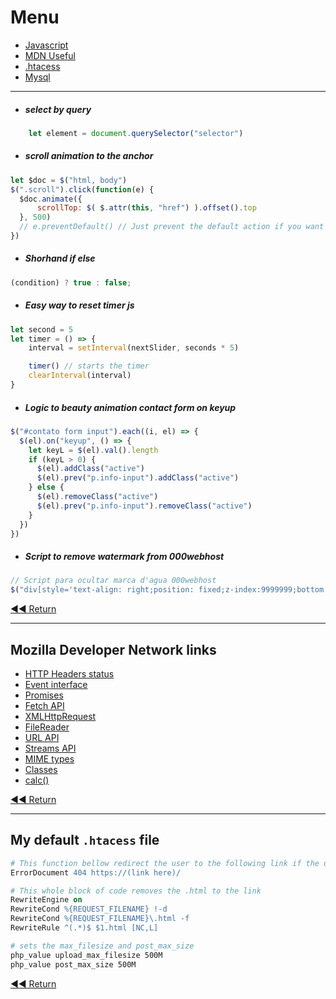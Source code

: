 # Menu

-   [Javascript](#javascript-useful)
-   [MDN Useful](#mozilla-developer-network-links)
-   [.htacess](#my-default-htacess-file)
-   [Mysql](#mysql)

* * *

-   ##### select by query

```javascript
    let element = document.querySelector("selector")
```

-   ##### scroll animation to the anchor

```javascript
let $doc = $("html, body")
$(".scroll").click(function(e) {
  $doc.animate({
      scrollTop: $( $.attr(this, "href") ).offset().top
  }, 500)
  // e.preventDefault() // Just prevent the default action if you want to hide the anchor URL
})
```

-   ##### Shorhand if else

```javascript
(condition) ? true : false;
```

-   ##### Easy way to reset timer js

```javascript
let second = 5
let timer = () => {
    interval = setInterval(nextSlider, seconds * 5)

    timer() // starts the timer
    clearInterval(interval)
}
```

-   ##### Logic to beauty animation contact form on keyup

```javascript
$("#contato form input").each((i, el) => {
  $(el).on("keyup", () => {
    let keyL = $(el).val().length
    if (keyL > 0) {
      $(el).addClass("active")
      $(el).prev("p.info-input").addClass("active")
    } else {
      $(el).removeClass("active")
      $(el).prev("p.info-input").removeClass("active")
    }
  })
})
```

-   ##### Script to remove watermark from 000webhost

```javascript
// Script para ocultar marca d'agua 000webhost
$("div[style='text-align: right;position: fixed;z-index:9999999;bottom: 0; width: 100%;cursor: pointer;line-height: 0;display:block !important;']").css("display", "none")
```

[◀◀ Return](readme.md#menu)

* * *

## Mozilla Developer Network links

-   [HTTP Headers status](https://developer.mozilla.org/pt-BR/docs/Web/HTTP/Status)
-   [Event interface](https://developer.mozilla.org/en-US/docs/Web/API/Event)
-   [Promises](https://developer.mozilla.org/en-US/docs/Web/JavaScript/Reference/Global_Objects/Promise)
-   [Fetch API](https://developer.mozilla.org/en-US/docs/Web/API/Fetch_API)
-   [XMLHttpRequest](https://developer.mozilla.org/en-US/docs/Web/API/XMLHttpRequest)
-   [FileReader](https://developer.mozilla.org/en-US/docs/Web/API/FileReader)
-   [URL API](https://developer.mozilla.org/en-US/docs/Web/API/URL/URL)
-   [Streams API](https://developer.mozilla.org/en-US/docs/Web/API/Streams_API)
-   [MIME types](https://developer.mozilla.org/en-US/docs/Web/HTTP/Basics_of_HTTP/MIME_types)
-   [Classes](https://developer.mozilla.org/pt-BR/docs/Web/JavaScript/Reference/Classes)
- [calc()](https://developer.mozilla.org/en-US/docs/Web/CSS/calc)

[◀◀ Return](readme.md#menu)

* * *

## My default `.htacess` file

```apache
# This function bellow redirect the user to the following link if the user try to access a directory or file that doesn't exist.
ErrorDocument 404 https://(link here)/

# This whole block of code removes the .html to the link
RewriteEngine on
RewriteCond %{REQUEST_FILENAME} !-d
RewriteCond %{REQUEST_FILENAME}\.html -f
RewriteRule ^(.*)$ $1.html [NC,L]

# sets the max_filesize and post_max_size
php_value upload_max_filesize 500M
php_value post_max_size 500M
```

[◀◀ Return](readme.md#menu)
